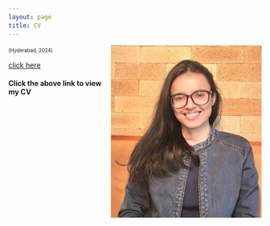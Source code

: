 ```yaml
---
layout: page
title: CV
---
```




<html>
  <body>
  <img align="right" width="300" height="343" src="/CV_photo.jpg">
  <figcaption><span style="font-size:0.7em;">(Hyderabad, 2024)</span></figcaption>
  </body>
</html>


[click here](https://maumitabhaumik.github.io/Bhaumik_CV__2023.pdf)

<h4>Click the above link to view my CV</h4> 







